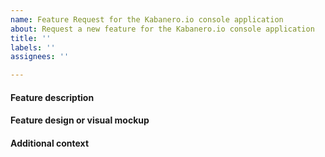 ```yaml
---
name: Feature Request for the Kabanero.io console application
about: Request a new feature for the Kabanero.io console application
title: ''
labels: ''
assignees: ''

---
```


#### Feature description


#### Feature design or visual mockup


#### Additional context
